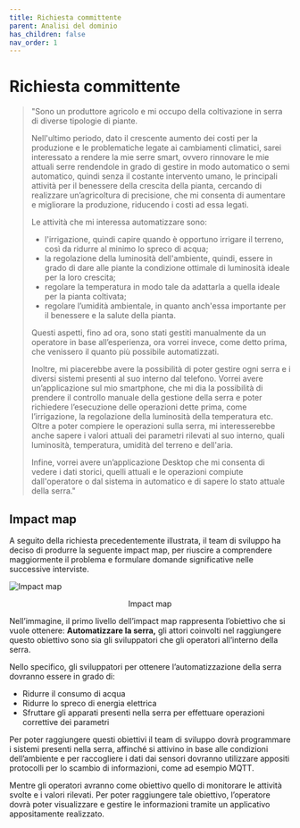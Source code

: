 ```yaml
---
title: Richiesta committente
parent: Analisi del dominio
has_children: false
nav_order: 1
---
```


# Richiesta committente

>"Sono un produttore agricolo e mi occupo della coltivazione in serra di diverse tipologie di piante.
>
>Nell'ultimo periodo, dato il crescente aumento dei costi per la produzione e le problematiche legate ai cambiamenti climatici, sarei interessato a rendere la mie serre smart, ovvero rinnovare le mie attuali serre rendendole in grado di gestire in modo automatico o semi automatico, quindi senza il costante intervento umano, le principali attività per il benessere della crescita della pianta, cercando di realizzare un’agricoltura di precisione, che mi consenta di aumentare e migliorare la produzione, riducendo i costi ad essa legati. 
>
>Le attività che mi interessa automatizzare sono: 
>
 >   - l'irrigazione, quindi capire quando è opportuno irrigare il terreno, così da ridurre al minimo lo spreco di acqua;
 >   - la regolazione della luminosità dell'ambiente, quindi, essere in grado di dare alle piante la condizione ottimale di luminosità ideale per la loro crescita;
 >   - regolare la temperatura in modo tale da adattarla a quella ideale per la pianta coltivata;
 >   - regolare l’umidità ambientale, in quanto anch'essa importante per il benessere e la salute della pianta.
>
>
>Questi aspetti, fino ad ora, sono stati gestiti manualmente da un operatore in base all’esperienza, ora vorrei invece, come detto prima, che venissero il quanto più possibile automatizzati.
>
>Inoltre, mi piacerebbe avere la possibilità di poter gestire ogni serra e i diversi sistemi presenti al suo interno dal telefono. Vorrei avere un’applicazione sul mio smartphone, che mi dia la possibilità di prendere il controllo manuale della gestione della serra e poter richiedere l’esecuzione delle operazioni dette prima, come l’irrigazione, la regolazione della luminosità della temperatura etc. Oltre a poter compiere le operazioni sulla serra, mi interesserebbe anche sapere i valori attuali dei parametri rilevati al suo interno, quali luminosità, temperatura, umidità del terreno e dell'aria.
>
>Infine, vorrei avere un’applicazione Desktop che mi consenta di vedere i dati storici, quelli attuali e le operazioni compiute dall'operatore o dal sistema in automatico e di sapere lo stato attuale della serra."

## Impact map

A seguito della richiesta precedentemente illustrata, il team di sviluppo ha deciso di produrre la seguente impact map, per riuscire a comprendere maggiormente il problema e formulare domande significative nelle successive interviste.

![Impact map](img/impact-map.png)
<p align="center">Impact map</p>

Nell’immagine, il primo livello dell’impact map rappresenta l’obiettivo che si vuole ottenere: **Automatizzare la serra,** gli attori coinvolti nel raggiungere questo obiettivo sono sia gli sviluppatori che gli operatori all’interno della serra. 

Nello specifico, gli sviluppatori per ottenere l’automatizzazione della serra dovranno essere in grado di:

- Ridurre il consumo di acqua
- Ridurre lo spreco di energia elettrica
- Sfruttare gli apparati presenti nella serra per effettuare operazioni correttive dei parametri

Per poter raggiungere questi obiettivi il team di sviluppo dovrà programmare i sistemi presenti nella serra, affinché si attivino in base alle condizioni dell’ambiente e per raccogliere i dati dai sensori dovranno utilizzare appositi protocolli per lo scambio di informazioni, come ad esempio MQTT.

Mentre gli operatori avranno come obiettivo quello di monitorare le attività svolte e i valori rilevati. Per poter raggiungere tale obiettivo, l’operatore dovrà poter visualizzare e gestire le informazioni tramite un applicativo appositamente realizzato.